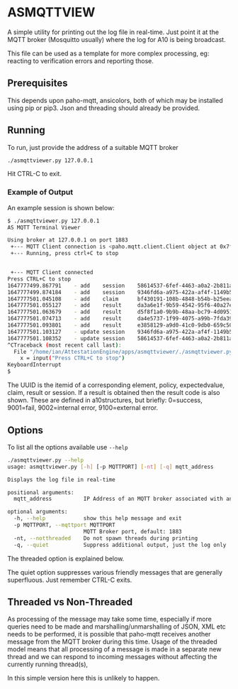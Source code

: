 # ASMQTTVIEW

A simple utility for printing out the log file in real-time. Just point it at the MQTT broker (Mosquitto usually) where the log for A10 is being broadcast.

This file can be used as a template for more complex processing, eg: reacting to verification errors and reporting those.

## Prerequisites
This depends upon paho-mqtt, ansicolors, both of which may be installed using pip or pip3.  Json and threading should already be provided.

## Running
To run, just provide the address of a suitable MQTT broker

```bash
./asmqttviewer.py 127.0.0.1
```

Hit CTRL-C to exit.

### Example of Output
An example session is shown below:

```bash
$ ./asmqttviewer.py 127.0.0.1 
AS MQTT Terminal Viewer

Using broker at 127.0.0.1 on port 1883
 +--- MQTT Client connection is <paho.mqtt.client.Client object at 0x7fe2ebdb2be0>
 +--- Running, press ctrl+C to stop


 +--- MQTT Client connected
Press CTRL+C to stop
1647777499.867791    - add    session    58614537-6fef-4463-a0a2-2b811a78d71a
1647777499.874184    - add    session    9346fd6a-a975-422a-af4f-1149b5d9fdfe
1647777501.045108    - add    claim      bf430191-108b-4848-b54b-b25eea322f2f
1647777501.055127    - add    result     da3a6e1f-9b59-4542-95f6-40a27e56a800   0
1647777501.063679    - add    result     d5f8f1a0-9b9b-48aa-bc79-4d09514f736e   9001
1647777501.074713    - add    result     da4e5737-1f99-4075-a99b-7fda398f39a3   9002
1647777501.093801    - add    result     e3858129-a9d0-41c0-9db0-659c5050c10d   9100
1647777501.103127    - update session    9346fd6a-a975-422a-af4f-1149b5d9fdfe
1647777501.108352    - update session    58614537-6fef-4463-a0a2-2b811a78d71a
^CTraceback (most recent call last):
  File "/home/ian/AttestationEngine/apps/asmqttviewer/./asmqttviewer.py", line 118, in <module>
    x = input("Press CTRL+C to stop")
KeyboardInterrupt
$ 
```

The UUID is the itemid of a corresponding element, policy, expectedvalue, claim, result or session.  If a result is obtained then the result code is also shown. These are defined in a10structures, but briefly: 0=success, 9001=fail, 9002=internal error, 9100=external error.


## Options
To list all the options available use `--help`

```bash
./asmqttviewer.py --help
usage: asmqttviewer.py [-h] [-p MQTTPORT] [-nt] [-q] mqtt_address

Displays the log file in real-time

positional arguments:
  mqtt_address          IP Address of an MQTT broker associated with an A10 instance

optional arguments:
  -h, --help            show this help message and exit
  -p MQTTPORT, --mqttport MQTTPORT
                        MQTT Broker port, default: 1883
  -nt, --notthreaded    Do not spawn threads during printing
  -q, --quiet           Suppress additional output, just the log only

```

The threaded option is explained below.

The quiet option suppresses various friendly messages that are generally superfluous. Just remember CTRL-C exits.

## Threaded vs Non-Threaded
As processing of the message may take some time, especially if more queries need to be made and marshalling/unmarshalling of JSON, XML etc needs to be performed, it is possible that paho-mqtt receives another message from the MQTT broker during this time. Usage of the threaded model means that all processing of a message is made in a separate new thread and we can respond to incoming messages without affecting the currently running thread(s),

In this simple version here this is unlikely to happen.